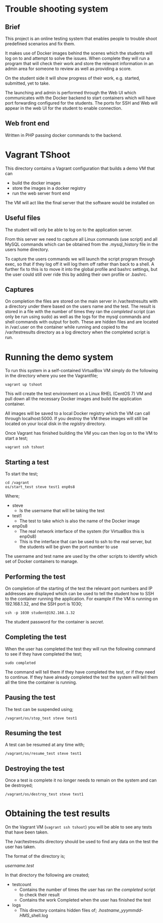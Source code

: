 # Trouble shooting system

## Brief

This project is an online testing system that enables people to trouble shoot predefined scenarios and fix them.

It makes use of Docker images behind the scenes which the students will log on to and attempt to solve the issues.  When complete they will run a program that will check their work and store the relevant information in an admin area for someone to review as well as providing a score.

On the student side it will show progress of their work, e.g. started, submitted, yet to take.

The launching and admin is performed through the Web UI which communicates with the Docker backend to start containers which will have port forwarding configured for the students.  The ports for SSH and Web will appear in the web UI for the student to enable connection.

## Web front end

Written in PHP passing docker commands to the backend.

# Vagrant TShoot

This directory contains a Vagrant configuration that builds a demo VM that can
* build the docker images
* store the images in a docker registry
* run the web server front end

The VM will act like the final server that the software would be installed on

## Useful files

The student will only be able to log on to the application server.

From this server we need to capture all Linux commands (use script) and all MySQL commands which can be obtained from the .mysql_history file in the users home directory.

To capture the users commands we will launch the script program through exec, so that if they log off it will log them off rather than back to a shell.  A further fix to this is to move it into the global profile and bashrc settings, but the user could still over ride this by adding their own profile or .bashrc.

## Captures

On completion the files are stored on the main server in /var/testresults with a directory under there based on the users name and the test.  The result is stored in a file with the number of times they ran the *completed* script (can only be run using sudo) as well as the logs for the mysql commands and shell commands with output for both.  These are hidden files and are located in /var/.user on the container while running and copied to the /var/testresults directory as a log directory when the completed script is run.

# Running the demo system

To run this system in a self-contained VirtualBox VM simply do the following in the directory where you see the Vagrantfile;

```vagrant up tshoot```

This will create the test environment on a Linux RHEL (CentOS 7) VM and pull down all the necessary Docker images and build the application container.

All images will be saved to a local Docker registry which the VM can call through localhost:5000.  If you destroy the VM these images will still be located on your local disk in the *registry* directory.

Once Vagrant has finished building the VM you can then log on to the VM to start a test;

```vagrant ssh tshoot```

## Starting a test

To start the test;

```
cd /vagrant
os/start_test steve test1 enp0s8
```

Where;
* steve
  - Is the username that will be taking the test
* test1
  - The test to take which is also the name of the Docker image
* enp0s8
  - The real network interface of the system (for VirtualBox this is enp0s8)
  - This is the interface that can be used to ssh to the real server, but the students will be given the port number to use

The username and test name are used by the other scripts to identify which set of Docker containers to manage.

## Performing the test

On completion of the starting of the test the relevant port numbers and IP addresses are displayed which can be used to tell the student how to SSH to the container running the application.  For example if the VM is running on 192.168.1.32, and the SSH port is 1030;

```
ssh -p 1030 student@192.168.1.32
```

The student password for the container is *secret*.

## Completing the test

When the user has completed the test they will run the following command to see if they have completed the test;

```
sudo completed
```

The command will tell them if they have completed the test, or if they need to continue.  If they have already completed the test the system will tell them all the time the container is running.

## Pausing the test

The test can be suspended using;

```/vagrant/os/stop_test steve test1```

## Resuming the test

A test can be resumed at any time with;

```/vagrant/os/resume_test steve test1```

## Destroying the test

Once a test is complete it no longer needs to remain on the system and can be destroyed;

```/vagrant/os/destroy_test steve test1```


# Obtaining the test results

On the Vagrant VM (```vagrant ssh tshoot```) you will be able to see any tests that have been taken.

The /var/testresults directory should be used to find any data on the test the user has taken.

The format of the directory is;

*username*.*test*

In that directory the following are created;
* testcount
  - Contains the number of times the user has ran the *completed* script to check their result
  - Contains the work Completed when the user has finished the test
* logs
  - This directory contains hidden files of;
    .*hostname*_*yyymmdd-HMS*_shell.log
